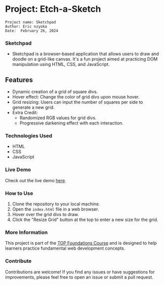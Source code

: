 # Project: Etch-a-Sketch
    Project name: Sketchpad
    Author: Eric nzyoka
    Date:  February 26, 2024

### Sketchpad
- Sketchpad is a browser-based application that allows users to draw and doodle on a grid-like canvas. It's a fun project aimed at practicing DOM manipulation using HTML, CSS, and JavaScript.

## Features

- Dynamic creation of a grid of square divs.
- Hover effect: Change the color of grid divs upon mouse hover.
- Grid resizing: Users can input the number of squares per side to generate a new grid.
- Extra Credit:
  - Randomized RGB values for grid divs.
  - Progressive darkening effect with each interaction.

### Technologies Used

- HTML
- CSS
- JavaScript

### Live Demo

Check out the live demo [here](https://nzyoka10.github.io/Etch-a-Sketch/).

### How to Use

1. Clone the repository to your local machine.
2. Open the `index.html` file in a web browser.
3. Hover over the grid divs to draw.
4. Click the "Resize Grid" button at the top to enter a new size for the grid.

### More Information

This project is part of the [TOP Foundations Course](https://www.theodinproject.com/paths/foundations/courses/foundations) and is designed to help learners practice fundamental web development concepts.

### Contribute

Contributions are welcome! If you find any issues or have suggestions for improvements, please feel free to open an issue or submit a pull request.


